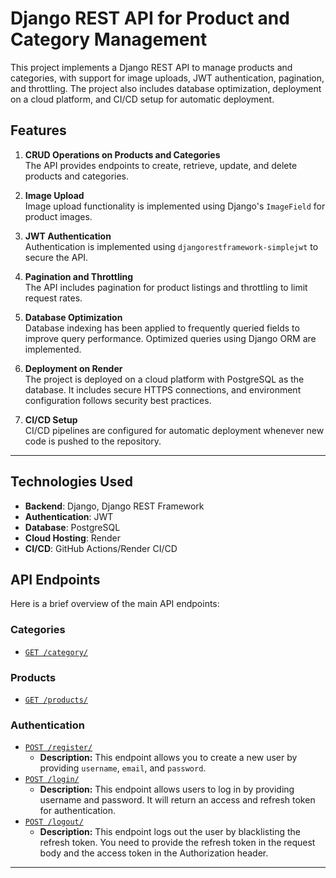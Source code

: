 # Django REST API for Product and Category Management

This project implements a Django REST API to manage products and categories, with support for image uploads, JWT authentication, pagination, and throttling. The project also includes database optimization, deployment on a cloud platform, and CI/CD setup for automatic deployment.

## Features

1. **CRUD Operations on Products and Categories**  
   The API provides endpoints to create, retrieve, update, and delete products and categories.

2. **Image Upload**  
   Image upload functionality is implemented using Django's `ImageField` for product images.

3. **JWT Authentication**  
   Authentication is implemented using `djangorestframework-simplejwt` to secure the API.

4. **Pagination and Throttling**  
   The API includes pagination for product listings and throttling to limit request rates.

5. **Database Optimization**  
   Database indexing has been applied to frequently queried fields to improve query performance. Optimized queries using Django ORM are implemented.

6. **Deployment on Render**  
   The project is deployed on a cloud platform with PostgreSQL as the database. It includes secure HTTPS connections, and environment configuration follows security best practices.

7. **CI/CD Setup**  
   CI/CD pipelines are configured for automatic deployment whenever new code is pushed to the repository.

---

## Technologies Used

- **Backend**: Django, Django REST Framework
- **Authentication**: JWT 
- **Database**: PostgreSQL
- **Cloud Hosting**: Render 
- **CI/CD**: GitHub Actions/Render CI/CD

## API Endpoints

Here is a brief overview of the main API endpoints:

### Categories
- [`GET /category/`](https://product-management-assessment.onrender.com/category)


### Products
- [`GET /products/`](https://product-management-assessment.onrender.com/products)


### Authentication
- [`POST /register/`](https://product-management-assessment.onrender.com/register)
  - **Description:** 
  This endpoint allows you to create a new user by providing `username`, `email`, and `password`.
- [`POST /login/`](https://product-management-assessment.onrender.com/login)
  - **Description:** 
  This endpoint allows users to log in by providing username and password. It will return an access and refresh token for authentication.
- [`POST /logout/`](https://product-management-assessment.onrender.com/logout)
  - **Description:** 
  This endpoint logs out the user by blacklisting the refresh token. You need to provide the refresh token in the request body and the access token in the Authorization header.



---

